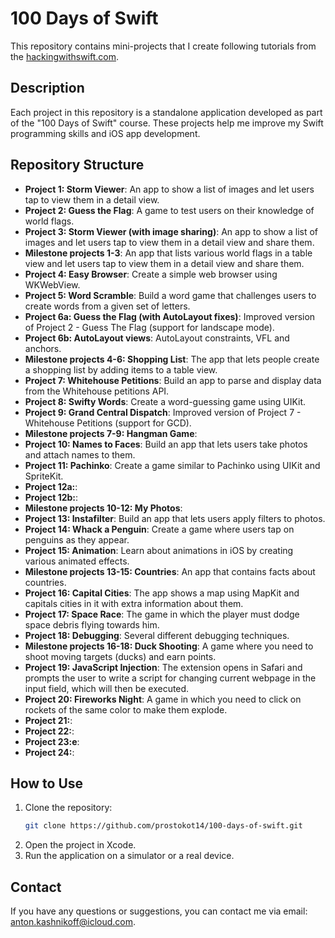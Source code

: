 # 100 Days of Swift

This repository contains mini-projects that I create following tutorials from the [hackingwithswift.com](https://www.hackingwithswift.com).

## Description

Each project in this repository is a standalone application developed as part of the "100 Days of Swift" course. These projects help me improve my Swift programming skills and iOS app development.

## Repository Structure

- **Project 1: Storm Viewer**: An app to show a list of images and let users tap to view them in a detail view.
- **Project 2: Guess the Flag**: A game to test users on their knowledge of world flags.
- **Project 3: Storm Viewer (with image sharing)**: An app to show a list of images and let users tap to view them in a detail view and share them.
- **Milestone projects 1-3**: An app that lists various world flags in a table view and let users tap to view them in a detail view and share them.
- **Project 4: Easy Browser**: Create a simple web browser using WKWebView.
- **Project 5: Word Scramble**: Build a word game that challenges users to create words from a given set of letters.
- **Project 6a: Guess the Flag (with AutoLayout fixes)**: Improved version of Project 2 - Guess The Flag (support for landscape mode).
- **Project 6b: AutoLayout views**: AutoLayout constraints, VFL and anchors.
- **Milestone projects 4-6: Shopping List**: The app that lets people create a shopping list by adding items to a table view.
- **Project 7: Whitehouse Petitions**: Build an app to parse and display data from the Whitehouse petitions API.
- **Project 8: Swifty Words**: Create a word-guessing game using UIKit.
- **Project 9: Grand Central Dispatch**: Improved version of Project 7 - Whitehouse Petitions (support for GCD).
- **Milestone projects 7-9: Hangman Game**:
- **Project 10: Names to Faces**: Build an app that lets users take photos and attach names to them.
- **Project 11: Pachinko**: Create a game similar to Pachinko using UIKit and SpriteKit.
- **Project 12a:**: 
- **Project 12b:**:
- **Milestone projects 10-12: My Photos**:
- **Project 13: Instafilter**: Build an app that lets users apply filters to photos.
- **Project 14: Whack a Penguin**: Create a game where users tap on penguins as they appear.
- **Project 15: Animation**: Learn about animations in iOS by creating various animated effects.
- **Milestone projects 13-15: Countries**: An app that contains facts about countries.
- **Project 16: Capital Cities**: The app shows a map using MapKit and capitals cities in it with extra information about them.
- **Project 17: Space Race**: The game in which the player must dodge space debris flying towards him.
- **Project 18: Debugging**: Several different debugging techniques.
- **Milestone projects 16-18: Duck Shooting**: A game where you need to shoot moving targets (ducks) and earn points.
- **Project 19: JavaScript Injection**: The extension opens in Safari and prompts the user to write a script for changing current webpage in the input field, which will then be executed.
- **Project 20: Fireworks Night**: A game in which you need to click on rockets of the same color to make them explode.
- **Project 21:**: 
- **Project 22:**: 
- **Project 23:e**: 
- **Project 24:**: 

## How to Use

1. Clone the repository:
    ```zsh
    git clone https://github.com/prostokot14/100-days-of-swift.git
    ```
2. Open the project in Xcode.
3. Run the application on a simulator or a real device.

## Contact

If you have any questions or suggestions, you can contact me via email: [anton.kashnikoff@icloud.com](mailto:anton.kashnikoff@icloud.com).
